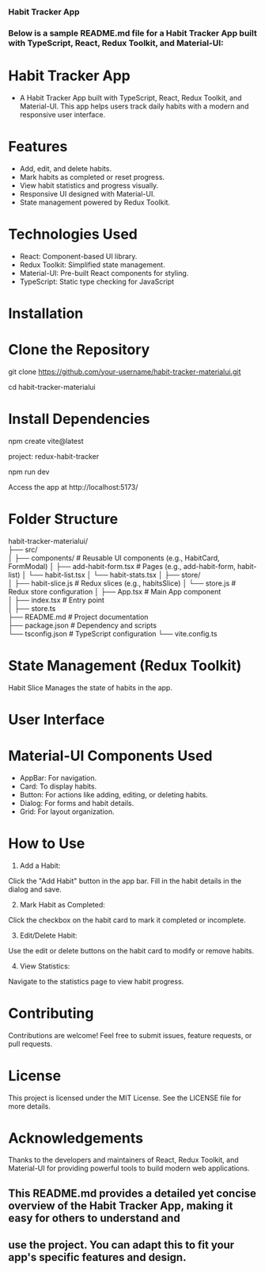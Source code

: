 ### Habit Tracker App

### Below is a sample README.md file for a Habit Tracker App built with TypeScript, React, Redux Toolkit, and Material-UI:

# Habit Tracker App

* A Habit Tracker App built with TypeScript, React, Redux Toolkit, and Material-UI. This app helps users track daily habits with a modern and responsive user interface.

# Features
* Add, edit, and delete habits.
* Mark habits as completed or reset progress.
* View habit statistics and progress visually.
* Responsive UI designed with Material-UI.
* State management powered by Redux Toolkit.

# Technologies Used
* React: Component-based UI library.
* Redux Toolkit: Simplified state management.
* Material-UI: Pre-built React components for styling.
* TypeScript: Static type checking for JavaScript

# Installation

# Clone the Repository

git clone https://github.com/your-username/habit-tracker-materialui.git  

cd habit-tracker-materialui  

# Install Dependencies
npm create vite@latest

project: redux-habit-tracker

npm run dev

Access the app at http://localhost:5173/

# Folder Structure
habit-tracker-materialui/  
├── src/  
│   ├── components/                # Reusable UI components (e.g., HabitCard, FormModal)
│         ├── add-habit-form.tsx   # Pages (e.g., add-habit-form, habit-list)
│         └── habit-list.tsx
│         └── habit-stats.tsx
│   ├── store/               
│         ├── habit-slice.js       # Redux slices (e.g., habitsSlice)
│         └── store.js             # Redux store configuration 
│   ├── App.tsx                    # Main App component  
│   ├── index.tsx                  # Entry point  
│   ├── store.ts             
├── README.md                      # Project documentation  
├── package.json                   # Dependency and scripts  
└── tsconfig.json                  # TypeScript configuration 
└── vite.config.ts

# State Management (Redux Toolkit)
Habit Slice
Manages the state of habits in the app.

# User Interface
# Material-UI Components Used

* AppBar: For navigation.
* Card: To display habits.
* Button: For actions like adding, editing, or deleting habits.
* Dialog: For forms and habit details.
* Grid: For layout organization.

# How to Use

1. Add a Habit:

Click the "Add Habit" button in the app bar.
Fill in the habit details in the dialog and save.

2. Mark Habit as Completed:

Click the checkbox on the habit card to mark it completed or incomplete.

3. Edit/Delete Habit:

Use the edit or delete buttons on the habit card to modify or remove habits.

4. View Statistics:

Navigate to the statistics page to view habit progress.

# Contributing

Contributions are welcome! Feel free to submit issues, feature requests, or pull requests.

# License

This project is licensed under the MIT License. See the LICENSE file for more details.

# Acknowledgements

Thanks to the developers and maintainers of React, Redux Toolkit, and Material-UI for providing powerful tools to build modern 
web applications.

## This README.md provides a detailed yet concise overview of the Habit Tracker App, making it easy for others to understand and 

## use the project. You can adapt this to fit your app's specific features and design.






